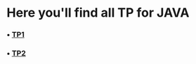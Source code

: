 # Here you'll find all TP for JAVA

### • [TP1](https://github.com/JoJoDevAdventure/Advanced-JAVA-TP/tree/main/TP1)


### • [TP2]()
